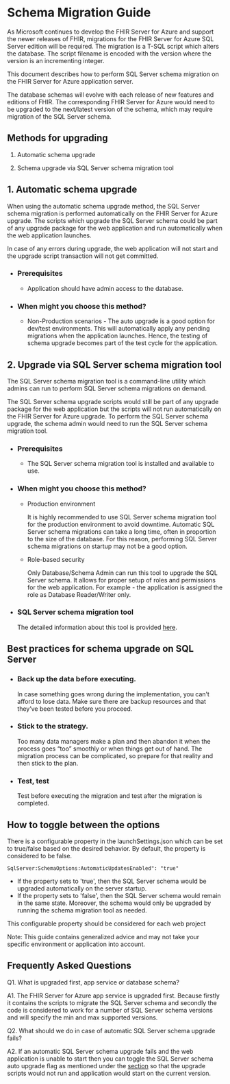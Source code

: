 # Schema Migration Guide
As Microsoft continues to develop the FHIR Server for Azure and support the newer releases of FHIR, migrations for the FHIR Server for Azure SQL Server edition will be required. The migration is a T-SQL script which alters the database. The script filename is encoded with the version where the version is an incrementing integer.

This document describes how to perform SQL Server schema migration on the FHIR Server for Azure application server.

 The database schemas will evolve with each release of new features and editions of FHIR. The corresponding FHIR Server for Azure would need to be upgraded to the next/latest version of the schema, which may require migration of the SQL Server schema.



## Methods for upgrading
1. Automatic schema upgrade

2. Schema upgrade via SQL Server schema migration tool

## 1. Automatic schema upgrade
When using the automatic schema upgrade method, the SQL Server schema migration is performed automatically on the FHIR Server for Azure upgrade.
The scripts which upgrade the SQL Server schema could be part of any upgrade package for the web application and run automatically when the web application launches.

In case of any errors during upgrade, the web application will not start and the upgrade script transaction will not get committed.

- ### Prerequisites

    - Application should have admin access to the database.

- ### When might you choose this method?

    - Non-Production scenarios - The auto upgrade is a good option for dev/test environments. This will automatically apply any pending migrations when the application launches. Hence, the testing of schema upgrade becomes part of the test cycle for the application.

## 2. Upgrade via SQL Server schema migration tool
The SQL Server schema migration tool is a command-line utility which admins can run to perform SQL Server schema migrations on demand.

The SQL Server schema upgrade scripts would still be part of any upgrade package for the web application but the scripts will not run automatically on the FHIR Server for Azure upgrade. To perform the SQL Server schema upgrade, the schema admin would need to run the SQL Server schema migration tool.

 - ### Prerequisites

    - The SQL Server schema migration tool is installed and available to use.

 - ### When might you choose this method?
    - Production environment
 
        It is highly recommended to use SQL Server schema migration tool for the production environment to avoid downtime. Automatic SQL Server schema migrations can take a long time, often in proportion to the size of the database. For this reason, performing SQL Server schema migrations on startup may not be a good option.
 
    - Role-based security
 
        Only Database/Schema Admin can run this tool to upgrade the SQL Server schema. It allows for proper setup of roles and permissions for the web application. For example - the application is assigned the role as Database Reader/Writer only.

- ### SQL Server schema migration tool

    The detailed information about this tool is provided [here](SchemaMigrationTool.md).

## Best practices for schema upgrade on SQL Server
- ### Back up the data before executing.
    
    In case something goes wrong during the implementation, you can’t afford to lose data. Make sure there are backup resources and that they’ve been tested before you proceed.
    
- ### Stick to the strategy.

    Too many data managers make a plan and then abandon it when the process goes “too” smoothly or when things get out of hand. The migration process can be complicated, so prepare for that reality and then 
    stick to the plan.

- ### Test, test

    Test before executing the migration and test after the migration is completed.  

 ## How to toggle between the options
There is a configurable property in the launchSettings.json which can be set to true/false based on the desired behavior. By default, the property is considered to be false.

`SqlServer:SchemaOptions:AutomaticUpdatesEnabled": "true"`

* If the property sets to 'true', then the SQL Server schema would be upgraded automatically on the server startup.
* If the property sets to 'false', then the SQL Server schema would remain in the same state. Moreover, the schema would only be upgraded by running the schema migration tool as needed.

This configurable property should be considered for each web project

 Note: This guide contains generalized advice and may not take your specific environment or application into account.

 ## Frequently Asked Questions

 Q1. What is upgraded first, app service or database schema?

 A1. The FHIR Server for Azure app service is upgraded first. Because firstly it contains the scripts to migrate the SQL Server schema and secondly the code is considered to work for a number of SQL Server schema versions and will specify the min and max supported versions.

 Q2. What should we do in case of automatic SQL Server schema upgrade fails?

 A2. If an automatic SQL Server schema upgrade fails and the web application is unable to start then you can toggle the SQL Server schema auto upgrade flag as mentioned under the [section](#How-to-toggle-between-the-options) so that the upgrade scripts would not run and application would start on the current version.
